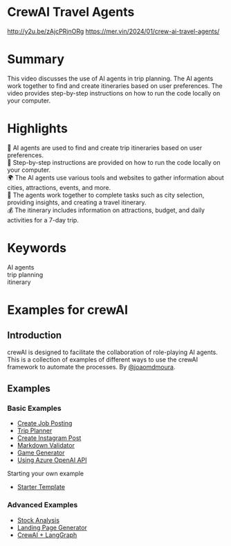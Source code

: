 # CrewAI Travel Agents
http://y2u.be/zAjcPRjnORg
https://mer.vin/2024/01/crew-ai-travel-agents/

# Summary
This video discusses the use of AI agents in trip planning. The AI agents work together to find and create itineraries based on user preferences. The video provides step-by-step instructions on how to run the code locally on your computer.

# Highlights
🤖 AI agents are used to find and create trip itineraries based on user preferences.\
📝 Step-by-step instructions are provided on how to run the code locally on your computer.\
🌍 The AI agents use various tools and websites to gather information about cities, attractions, events, and more.\
💼 The agents work together to complete tasks such as city selection, providing insights, and creating a travel itinerary.\
💰 The itinerary includes information on attractions, budget, and daily activities for a 7-day trip.

# Keywords
AI agents\
trip planning\
itinerary

# Examples for crewAI
## Introduction
crewAI is designed to facilitate the collaboration of role-playing AI agents.
This is a collection of examples of different ways to use the crewAI framework to automate the processes.
By [@joaomdmoura](https://x.com/joaomdmoura).

## Examples

### Basic Examples
- [Create Job Posting](https://github.com/joaomdmoura/crewAI-examples/tree/main/job-posting)
- [Trip Planner](https://github.com/joaomdmoura/crewAI-examples/tree/main/trip_planner)
- [Create Instagram Post](https://github.com/joaomdmoura/crewAI-examples/tree/main/instagram_post)
- [Markdown Validator](https://github.com/joaomdmoura/crewAI-examples/tree/main/markdown_validator)
- [Game Generator](https://github.com/joaomdmoura/crewAI-examples/tree/main/game-builder-crew)
- [Using Azure OpenAI API](https://github.com/joaomdmoura/crewAI-examples/tree/main/azure_model)

Starting your own example
  - [Starter Template](https://github.com/joaomdmoura/crewAI-examples/tree/main//starter_template)
### Advanced Examples
- [Stock Analysis](https://github.com/joaomdmoura/crewAI-examples/tree/main/stock_analysis)
- [Landing Page Generator](https://github.com/joaomdmoura/crewAI-examples/tree/main/landing_page_generator)
- [CrewAI + LangGraph](https://github.com/joaomdmoura/crewAI-examples/tree/main/CrewAI-LangGraph)
